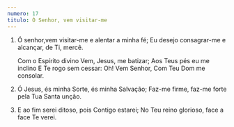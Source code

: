 ```yaml
---
numero: 17
titulo: Ó Senhor, vem visitar-me
---
```

1. Ó senhor,vem visitar-me e alentar a minha fé;
   Eu desejo consagrar-me e alcançar, de Ti, mercê.

   Com o Espírito divino
   Vem, Jesus, me batizar;
   Aos Teus pés eu me inclino
   E Te rogo sem cessar:
   Oh! Vem Senhor, Com Teu Dom me consolar.

2. Ó Jesus, és minha Sorte, és minha Salvação;
   Faz-me firme, faz-me forte pela Tua Santa unção.

3. E ao fim serei ditoso, pois Contigo estarei;
   No Teu reino glorioso, face a face Te verei.
